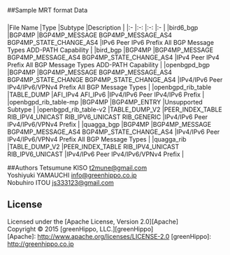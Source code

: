 ##Sample MRT format Data
###
|File Name
|Type
|Subtype
|Description
|
|:-
|:-:
|:-:
|:-
|
|bird6_bgp
|BGP4MP
|BGP4MP_MESSAGE  BGP4MP_MESSAGE_AS4  BGP4MP_STATE_CHANGE_AS4
|IPv6 Peer  IPv6 Prefix  All BGP Message Types  ADD-PATH Capability
|
|bird_bgp
|BGP4MP
|BGP4MP_MESSAGE  BGP4MP_MESSAGE_AS4  BGP4MP_STATE_CHANGE_AS4
|IPv4 Peer  IPv4 Prefix  All BGP Message Types  ADD-PATH Capability
|
|openbgpd_bgp
|BGP4MP
|BGP4MP_MESSAGE  BGP4MP_MESSAGE_AS4  BGP4MP_STATE_CHANGE  BGP4MP_STATE_CHANGE_AS4
|IPv4/IPv6 Peer  IPv4/IPv6/VPNv4 Prefix  All BGP Message Types
|
|openbgpd_rib_table
|TABLE_DUMP
|AFI_IPv4  AFI_IPv6
|IPv4/IPv6 Peer  IPv4/IPv6 Prefix
|
|openbgpd_rib_table-mp
|BGP4MP
|BGP4MP_ENTRY
|Unsupported Subtype
|
|openbgpd_rib_table-v2
|TABLE_DUMP_V2
|PEER_INDEX_TABLE  RIB_IPV4_UNICAST  RIB_IPV6_UNICAST  RIB_GENERIC
|IPv4/IPv6 Peer  IPv4/IPv6/VPNv4 Prefix
|
|quagga_bgp           |BGP4MP
|BGP4MP_MESSAGE  BGP4MP_MESSAGE_AS4  BGP4MP_STATE_CHANGE_AS4
|IPv4/IPv6 Peer  IPv4/IPv6/VPNv4 Prefix  All BGP Message Types
|
|quagga_rib           |TABLE_DUMP_V2
|PEER_INDEX_TABLE  RIB_IPV4_UNICAST  RIB_IPV6_UNICAST
|IPv4/IPv6 Peer  IPv4/IPv6/VPNv4 Prefix
|


##Authors
Tetsumune KISO <t2mune@gmail.com>  
Yoshiyuki YAMAUCHI <info@greenhippo.co.jp>  
Nobuhiro ITOU <js333123@gmail.com>  

License
----------
Licensed under the [Apache License, Version 2.0][Apache]  
Copyright &copy; 2015 [greenHippo, LLC.][greenHippo]  
[Apache]: http://www.apache.org/licenses/LICENSE-2.0
[greenHippo]: http://greenhippo.co.jp
